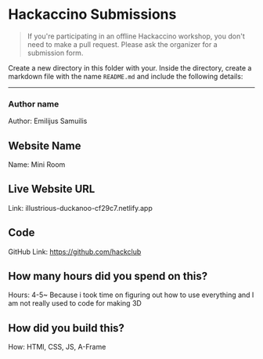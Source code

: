 # Hackaccino Submissions

> If you're participating in an offline Hackaccino workshop, you don't need to make a pull request. Please ask the organizer for a submission form.

Create a new directory in this folder with your. Inside the directory, create a markdown file with the name `README.md` and include the following details:

---

### Author name

Author: Emilijus Samuilis

<!-- A name or nickname that you want to appear as the author of the website -->

## Website Name

Name: Mini Room

## Live Website URL

Link: illustrious-duckanoo-cf29c7.netlify.app

## Code

GitHub Link: https://github.com/hackclub

## How many hours did you spend on this?

Hours: 4-5~ Because i took time on figuring out how to use everything and I am not really used to code for making 3D

## How did you build this?

How: HTMl, CSS, JS, A-Frame
